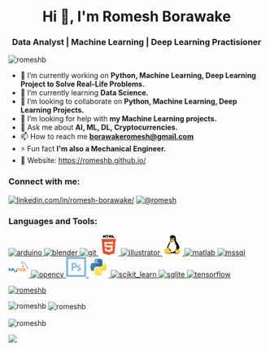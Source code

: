 <!--
**romeshb/romeshb** is a ✨ _special_ ✨ repository because its `README.md` (this file) appears on your GitHub profile. !-->

<h1 align="center">Hi 👋, I'm Romesh Borawake</h1>
<h3 align="center">Data Analyst | Machine Learning | Deep Learning Practisioner</h3>

<p align="left"> <img src="https://komarev.com/ghpvc/?username=romeshb&label=Profile%20views&color=0e75b6&style=flat" alt="romeshb" /> </p>

- 🔭 I’m currently working on **Python, Machine Learning, Deep Learning Project to Solve Real-Life Problems.**
- 🌱 I’m currently learning **Data Science.**
- 👯 I’m looking to collaborate on **Python, Machine Learning, Deep Learning Projects.**
- 🤝 I’m looking for help with **my Machine Learning projects.**
- 💬 Ask me about **AI, ML, DL, Cryptocurrencies.**
- 📫 How to reach me **borawakeromesh@gmail.com**
- ⚡ Fun fact **I'm also a Mechanical Engineer.**
- 📎 Website: https://romeshb.github.io/

<h3 align="left">Connect with me:</h3>
<p align="left">
<a href="https://linkedin.com/in/romesh-borawake/" target="blank"><img align="center" src="https://raw.githubusercontent.com/rahuldkjain/github-profile-readme-generator/master/src/images/icons/Social/linked-in-alt.svg" alt="linkedin.com/in/romesh-borawake/" height="30" width="40" /></a>
<a href="https://www.hackerrank.com/romesh" target="blank"><img align="center" src="https://raw.githubusercontent.com/rahuldkjain/github-profile-readme-generator/master/src/images/icons/Social/hackerrank.svg" alt="@romesh" height="30" width="40" /></a>
</p>

<h3 align="left">Languages and Tools:</h3>
<p align="left"> <a href="https://www.arduino.cc/" target="_blank"> <img src="https://cdn.worldvectorlogo.com/logos/arduino-1.svg" alt="arduino" width="40" height="40"/> </a> <a href="https://www.blender.org/" target="_blank"> <img src="https://download.blender.org/branding/community/blender_community_badge_white.svg" alt="blender" width="40" height="40"/> </a> <a href="https://git-scm.com/" target="_blank"> <img src="https://www.vectorlogo.zone/logos/git-scm/git-scm-icon.svg" alt="git" width="40" height="40"/> </a> <a href="https://www.w3.org/html/" target="_blank"> <img src="https://raw.githubusercontent.com/devicons/devicon/master/icons/html5/html5-original-wordmark.svg" alt="html5" width="40" height="40"/> </a> <a href="https://www.adobe.com/in/products/illustrator.html" target="_blank"> <img src="https://www.vectorlogo.zone/logos/adobe_illustrator/adobe_illustrator-icon.svg" alt="illustrator" width="40" height="40"/> </a> <a href="https://www.linux.org/" target="_blank"> <img src="https://raw.githubusercontent.com/devicons/devicon/master/icons/linux/linux-original.svg" alt="linux" width="40" height="40"/> </a> <a href="https://www.mathworks.com/" target="_blank"> <img src="https://upload.wikimedia.org/wikipedia/commons/2/21/Matlab_Logo.png" alt="matlab" width="40" height="40"/> </a> <a href="https://www.microsoft.com/en-us/sql-server" target="_blank"> <img src="https://www.svgrepo.com/show/303229/microsoft-sql-server-logo.svg" alt="mssql" width="40" height="40"/> </a> <a href="https://www.mysql.com/" target="_blank"> <img src="https://raw.githubusercontent.com/devicons/devicon/master/icons/mysql/mysql-original-wordmark.svg" alt="mysql" width="40" height="40"/> </a> <a href="https://opencv.org/" target="_blank"> <img src="https://www.vectorlogo.zone/logos/opencv/opencv-icon.svg" alt="opencv" width="40" height="40"/> </a> <a href="https://www.photoshop.com/en" target="_blank"> <img src="https://raw.githubusercontent.com/devicons/devicon/master/icons/photoshop/photoshop-line.svg" alt="photoshop" width="40" height="40"/> </a> <a href="https://www.python.org" target="_blank"> <img src="https://raw.githubusercontent.com/devicons/devicon/master/icons/python/python-original.svg" alt="python" width="40" height="40"/> </a> <a href="https://scikit-learn.org/" target="_blank"> <img src="https://upload.wikimedia.org/wikipedia/commons/0/05/Scikit_learn_logo_small.svg" alt="scikit_learn" width="40" height="40"/> </a> <a href="https://www.sqlite.org/" target="_blank"> <img src="https://www.vectorlogo.zone/logos/sqlite/sqlite-icon.svg" alt="sqlite" width="40" height="40"/> </a> <a href="https://www.tensorflow.org" target="_blank"> <img src="https://www.vectorlogo.zone/logos/tensorflow/tensorflow-icon.svg" alt="tensorflow" width="40" height="40"/> </a> </p>

<p align="left"> <a href="https://github.com/ryo-ma/github-profile-trophy"><img src="https://github-profile-trophy.vercel.app/?username=romeshb" alt="romeshb" /></a> </p>

<p><img align="left" src="https://github-readme-stats.vercel.app/api/top-langs?username=romeshb&show_icons=true&locale=en&layout=compact" alt="romeshb" /></p>

<p>&nbsp;<img align="center" src="https://github-readme-stats.vercel.app/api?username=romeshb&show_icons=true&locale=en" alt="romeshb" /></p>

<p><img align="center" src="https://github-readme-streak-stats.herokuapp.com/?user=romeshb&" alt="romeshb" /></p>

![](https://github-profile-summary-cards.vercel.app/api/cards/profile-details?username=romeshb&theme=vue)
